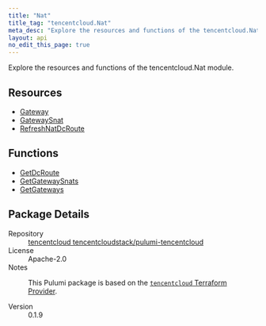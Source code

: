 ```yaml
---
title: "Nat"
title_tag: "tencentcloud.Nat"
meta_desc: "Explore the resources and functions of the tencentcloud.Nat module."
layout: api
no_edit_this_page: true
---
```


<!-- WARNING: this file was generated by Pulumi Docs Generator. -->
<!-- Do not edit by hand unless you're certain you know what you are doing! -->

Explore the resources and functions of the tencentcloud.Nat module.

<h2 id="resources">Resources</h2>
<ul class="api">
    <li><a href="gateway/" title="Gateway"><span class="api-symbol api-symbol--resource"></span>Gateway</a></li>
    <li><a href="gatewaysnat/" title="GatewaySnat"><span class="api-symbol api-symbol--resource"></span>GatewaySnat</a></li>
    <li><a href="refreshnatdcroute/" title="RefreshNatDcRoute"><span class="api-symbol api-symbol--resource"></span>RefreshNatDcRoute</a></li>
</ul>

<h2 id="functions">Functions</h2>
<ul class="api">
    <li><a href="getdcroute/" title="GetDcRoute"><span class="api-symbol api-symbol--function"></span>GetDcRoute</a></li>
    <li><a href="getgatewaysnats/" title="GetGatewaySnats"><span class="api-symbol api-symbol--function"></span>GetGatewaySnats</a></li>
    <li><a href="getgateways/" title="GetGateways"><span class="api-symbol api-symbol--function"></span>GetGateways</a></li>
</ul>

<h2 id="package-details">Package Details</h2>
<dl class="package-details">
	<dt>Repository</dt>
	<dd><a href="https://github.com/tencentcloudstack/pulumi-tencentcloud">tencentcloud tencentcloudstack/pulumi-tencentcloud</a></dd>
	<dt>License</dt>
	<dd>Apache-2.0</dd>
	<dt>Notes</dt>
	<dd><p>This Pulumi package is based on the <a href="https://github.com/tencentcloudstack/terraform-provider-tencentcloud"><code>tencentcloud</code> Terraform Provider</a>.</p>
</dd>
	<dt>Version</dt>
	<dd>0.1.9</dd>
</dl>

